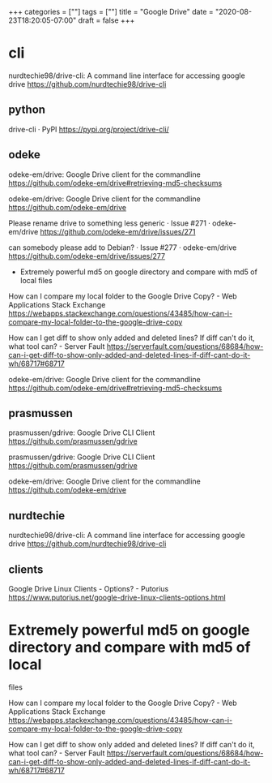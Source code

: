 +++
categories = [""]
tags = [""]
title = "Google Drive"
date = "2020-08-23T18:20:05-07:00"
draft = false
+++

# cli

nurdtechie98/drive-cli: A command line interface for accessing google drive
https://github.com/nurdtechie98/drive-cli

## python

drive-cli · PyPI
https://pypi.org/project/drive-cli/

## odeke

odeke-em/drive: Google Drive client for the commandline
https://github.com/odeke-em/drive#retrieving-md5-checksums

odeke-em/drive: Google Drive client for the commandline
https://github.com/odeke-em/drive

Please rename drive to something less generic · Issue #271 · odeke-em/drive
https://github.com/odeke-em/drive/issues/271

can somebody please add to Debian? · Issue #277 · odeke-em/drive
https://github.com/odeke-em/drive/issues/277

* Extremely powerful md5 on google directory and compare with md5 of local
  files

How can I compare my local folder to the Google Drive Copy? - Web Applications Stack Exchange
https://webapps.stackexchange.com/questions/43485/how-can-i-compare-my-local-folder-to-the-google-drive-copy

How can I get diff to show only added and deleted lines? If diff can't do it, what tool can? - Server Fault
https://serverfault.com/questions/68684/how-can-i-get-diff-to-show-only-added-and-deleted-lines-if-diff-cant-do-it-wh/68717#68717

odeke-em/drive: Google Drive client for the commandline
https://github.com/odeke-em/drive#retrieving-md5-checksums

## prasmussen

prasmussen/gdrive: Google Drive CLI Client
https://github.com/prasmussen/gdrive

prasmussen/gdrive: Google Drive CLI Client
https://github.com/prasmussen/gdrive

odeke-em/drive: Google Drive client for the commandline
https://github.com/odeke-em/drive

## nurdtechie

nurdtechie98/drive-cli: A command line interface for accessing google drive
https://github.com/nurdtechie98/drive-cli

## clients

Google Drive Linux Clients - Options? - Putorius
https://www.putorius.net/google-drive-linux-clients-options.html

# Extremely powerful md5 on google directory and compare with md5 of local
  files

How can I compare my local folder to the Google Drive Copy? - Web Applications Stack Exchange
https://webapps.stackexchange.com/questions/43485/how-can-i-compare-my-local-folder-to-the-google-drive-copy

How can I get diff to show only added and deleted lines? If diff can't do it, what tool can? - Server Fault
https://serverfault.com/questions/68684/how-can-i-get-diff-to-show-only-added-and-deleted-lines-if-diff-cant-do-it-wh/68717#68717


